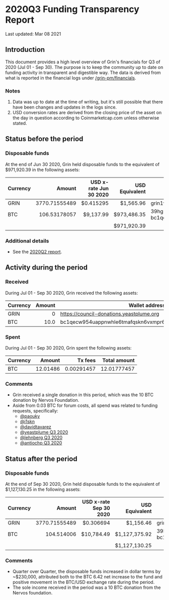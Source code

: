 # 2020Q3 Funding Transparency Report

Last updated: Mar 08 2021

## Introduction
This document provides a high level overview of Grin's financials for Q3 of 2020 (Jul 01 - Sep 30). The purpose is to keep the community up to date on funding activity in transparent and digestible way. The data is derived from what is reported in the financial logs under [/grin-pm/financials](https://github.com/mimblewimble/grin-pm/tree/master/financials).

### Notes

1. Data was up to date at the time of writing, but it's still possible that there have been changes and updates in the logs since.
2. USD conversion rates are derived from the closing price of the asset on the day in question according to Coinmarketcap.com unless otherwise stated. 

## Status before the period

### Disposable funds

At the end of Jun 30 2020, Grin held disposable funds to the equivalent of $971,920.39 in the following assets:

Currency | Amount | USD x-rate Jun 30 2020 | USD Equivalent | Wallet address(es)
|---|---:|---:|---:|---|
GRIN | 3770.71555489 | $0.415295 | $1,565.96 | grin1wm78wjsf2ws507hea4zqrcywxltjwhtgfrwzhdrr9l80l7tpz5fsj58lk0
BTC | 106.53178057 | $9,137.99 | $973,486.35 | 39hgKkhfPFpwKRQ6yARGwU2uuVay69NKu4<br />bc1qecw954uappnwhle6tmafqskn6vxmpr6lmmuwfwldphfxplcshgnssy9kmx
| | | | $971,920.39 |

### Additional details
* See the [2020Q2 report](funding_transparency_2020Q2.md).

## Activity during the period

### Received

During Jul 01 - Sep 30 2020, Grin received the following assets: 

Currency | Amount | Wallet address(es)
|---|---:|---|
GRIN | 0 | https://council-donations.yeastplume.org
BTC | 10.0 | bc1qecw954uappnwhle6tmafqskn6vxmpr6lmmuwfwldphfxplcshgnssy9kmx

### Spent

During Jul 01 - Sep 30 2020, Grin spent the following assets:

Currency | Amount | Tx fees | Total amount |
|---|---:|---:|---:|
BTC | 12.01486 | 0.00291457 | 12.01777457 

### Comments
* Grin received a single donation in this period, which was the 10 BTC donation by Nervos Foundation.
* Aside from 0.03 BTC for forum costs, all spend was related to funding requests, specifically:
   * [@paouky](../../notes/20200728-meeting-governance.md#decision-approve-paouky-funding-request)
   * [@i1skn](../../notes/20200908-meeting-governance.md#decision-approve-i1skn-funding-request)
   * [@davidtavarez](../../notes/20200908-meeting-governance.md#decision-approve-dtavarez-funding-request)
   * [@yeastplume Q3 2020](../../notes/20200630-meeting-governance.md#decision-approve-yeastplume-funding-request)
   * [@lehnberg Q3 2020](../../notes/20200630-meeting-governance.md#decision-approve-lehnberg-funding-request)
   * [@antiochp Q3 2020](../../notes/20200630-meeting-governance.md#decision-approve-antiochp-funding-request)

## Status after the period

### Disposable funds

At the end of Sep 30 2020, Grin held disposable funds to the equivalent of $1,127,130.25 in the following assets:

Currency | Amount | USD x-rate Sep 30 2020 | USD Equivalent | Wallet address(es)
|---|---:|---:|---:|---|
GRIN | 3770.71555489 | $0.306694 | $1,156.46 | grin1wm78wjsf2ws507hea4zqrcywxltjwhtgfrwzhdrr9l80l7tpz5fsj58lk0
BTC | 104.514006 | $10,784.49 | $1,127,375.92 | 39hgKkhfPFpwKRQ6yARGwU2uuVay69NKu4<br />bc1qecw954uappnwhle6tmafqskn6vxmpr6lmmuwfwldphfxplcshgnssy9kmx
| | | | $1,127,130.25 |

### Comments
* Quarter over Quarter, the disposable funds increased in dollar terms by ~$230,000, attributed both to the BTC 6.42 net increase to the fund and positive movement in the BTC/USD exchange rate during the period.
* The sole income received in the period was a 10 BTC donation from the Nervos foundation.